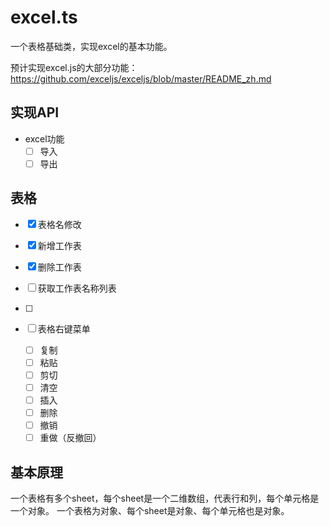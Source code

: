 # excel.ts
一个表格基础类，实现excel的基本功能。

预计实现excel.js的大部分功能：
https://github.com/exceljs/exceljs/blob/master/README_zh.md

## 实现API

- excel功能
    - [ ] 导入
    - [ ] 导出

## 表格

- [x] 表格名修改
- [x] 新增工作表
- [x] 删除工作表
- [ ] 获取工作表名称列表
- [ ] 

- [ ] 表格右键菜单
    - [ ] 复制
    - [ ] 粘贴
    - [ ] 剪切
    - [ ] 清空
    - [ ] 插入
    - [ ] 删除
    - [ ] 撤销
    - [ ] 重做（反撤回）    

## 基本原理
一个表格有多个sheet，每个sheet是一个二维数组，代表行和列，每个单元格是一个对象。
一个表格为对象、每个sheet是对象、每个单元格也是对象。